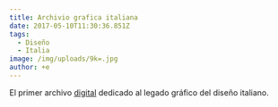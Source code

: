 ```yaml
---
title: Archivio grafica italiana
date: 2017-05-10T11:30:36.851Z
tags:
  - Diseño
  - Italia
image: /img/uploads/9k=.jpg
author: +e
---
```

El primer archivo [digital](http://www.archiviograficaitaliana.com/) dedicado al legado gráfico del diseño italiano.
